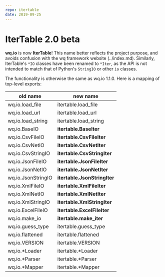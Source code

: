 ```yaml
---
repo: itertable
date: 2019-09-25
---
```


# IterTable 2.0 beta

**wq.io** is now **IterTable**!  This name better reflects the project purpose, and avoids confusion with the wq framework website (../index.md).  Similarly, IterTable's `*IO` classes have been renamed to `*Iter`, as the API is not intended to match that of Python's `StringIO` or other `io` classes.

The functionality is otherwise the same as wq.io 1.1.0.  Here is a mapping of top-level exports:

 old name | new name
------------|-------------
wq.io.load_file | itertable.load_file
wq.io.load_url | itertable.load_url
wq.io.load_string | itertable.load_string
wq.io.BaseIO | **itertable.BaseIter**
wq.io.CsvFileIO | **itertable.CsvFileIter**
wq.io.CsvNetIO | **itertable.CsvNetIter**
wq.io.CsvStringIO | **itertable.CsvStringIter**
wq.io.JsonFileIO | **itertable.JsonFileIter**
wq.io.JsonNetIO | **itertable.JsonNetIter**
wq.io.JsonStringIO | **itertable.JsonStringIter**
wq.io.XmlFileIO | **itertable.XmlFileIter**
wq.io.XmlNetIO | **itertable.XmlNetIter**
wq.io.XmlStringIO | **itertable.XmlStringIter**
wq.io.ExcelFileIO | **itertable.ExcelFileIter**
wq.io.make_io | **itertable.make_iter**
wq.io.guess_type | itertable.guess_type
wq.io.flattened | itertable.flattened
wq.io.VERSION | itertable.VERSION
wq.io.*Loader | itertable.*Loader
wq.io.*Parser | itertable.*Parser
wq.io.*Mapper | itertable.*Mapper

